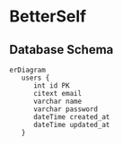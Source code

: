 # BetterSelf

## Database Schema

```mermaid
erDiagram
   users {
      int id PK
      citext email
      varchar name
      varchar password
      dateTime created_at
      dateTime updated_at
   }
```